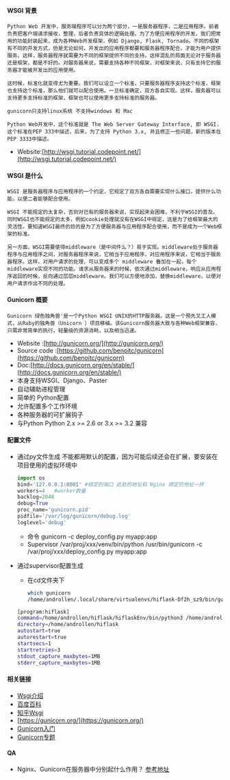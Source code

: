 #### WSGI 背景
    Python Web 开发中，服务端程序可以分为两个部分，一是服务器程序，二是应用程序。前者负责把客户端请求接收，整理，后者负责具体的逻辑处理。为了方便应用程序的开发，我们把常用的功能封装起来，成为各种Web开发框架，例如 Django, Flask, Tornado。不同的框架有不同的开发方式，但是无论如何，开发出的应用程序都要和服务器程序配合，才能为用户提供服务。这样，服务器程序就需要为不同的框架提供不同的支持。这样混乱的局面无论对于服务器还是框架，都是不好的。对服务器来说，需要支持各种不同框架，对框架来说，只有支持它的服务器才能被开发出的应用使用。

    这时候，标准化就变得尤为重要。我们可以设立一个标准，只要服务器程序支持这个标准，框架也支持这个标准，那么他们就可以配合使用。一旦标准确定，双方各自实现。这样，服务器可以支持更多支持标准的框架，框架也可以使用更多支持标准的服务器。

    gunicorn只支持linux系统 不支持windows 和 Mac

    Python Web开发中，这个标准就是 The Web Server Gateway Interface, 即 WSGI. 这个标准在PEP 333中描述，后来，为了支持 Python 3.x, 并且修正一些问题，新的版本在PEP 3333中描述。

  - Website:[http://wsgi.tutorial.codepoint.net/](http://wsgi.tutorial.codepoint.net/)
#### WSGI 是什么
    WSGI 是服务器程序与应用程序的一个约定，它规定了双方各自需要实现什么接口，提供什么功能，以便二者能够配合使用。

    WSGI 不能规定的太复杂，否则对已有的服务器来说，实现起来会困难，不利于WSGI的普及。同时WSGI也不能规定的太多，例如cookie处理就没有在WSGI中规定，这是为了给框架最大的灵活性。要知道WSGI最终的目的是为了方便服务器与应用程序配合使用，而不是成为一个Web框架的标准。

    另一方面，WSGI需要使得middleware（是中间件么？）易于实现。middleware处于服务器程序与应用程序之间，对服务器程序来说，它相当于应用程序，对应用程序来说，它相当于服务器程序。这样，对用户请求的处理，可以变成多个 middleware 叠加在一起，每个middleware实现不同的功能。请求从服务器来的时候，依次通过middleware，响应从应用程序返回的时候，反向通过层层middleware。我们可以方便地添加，替换middleware，以便对用户请求作出不同的处理。
#### Gunicorn 概要
    Gunicorn 绿色独角兽'是一个Python WSGI UNIX的HTTP服务器。这是一个预先叉工人模式，从Ruby的独角兽（Unicorn ）项目移植。该Gunicorn服务器大致与各种Web框架兼容，只需非常简单的执行，轻量级的资源消耗，以及相当迅速。
  - Website :[http://gunicorn.org/](http://gunicorn.org/)
  - Source code :[https://github.com/benoitc/gunicorn](https://github.com/benoitc/gunicorn)
  - Doc:[http://docs.gunicorn.org/en/stable/](http://docs.gunicorn.org/en/stable/)
  - 本身支持WSGI、Django、Paster
  - 自动辅助进程管理
  - 简单的 Python配置
  - 允许配置多个工作环境
  - 各种服务器的可扩展钩子
  - 与Python Python 2.x >= 2.6 or 3.x >= 3.2 兼容


#### 配置文件
  - 通过py文件生成
    不能都用默认的配置，因为可能后续还会在扩展，要安装在项目使用的虚拟环境中
    ``` python
    import os
    bind='127.0.0.1:8001' #绑定的端口 此处的地址和 Nginx 绑定的地址一样
    workers=4	#worker数量
    backlog=2048
    debug=True
    proc_name='gunicorn.pid'
    pidfile='/var/log/gunicorn/debug.log'
    loglevel='debug'
    ```
    - 命令
    gunicorn -c deploy_config.py myapp:app
    - Supervisor
    /var/proj/xxx/venv/bin/python /usr/bin/gunicorn -c /var/proj/xxx/deploy_config.py myapp:app

  - 通过supervisor配置生成
    - 在cd文件夹下
        ``` bash
        which gunicorn
        /home/androllen/.local/share/virtualenvs/hiflask-Df2h_sz9/bin/gunicorn
        ```  

    ``` bash
    [program:hiflask]
    command=/home/androllen/hiflask/hiflaskEnv/bin/python3 /home/androllen/hiflask/hiflaskEnv/bin/gunicorn -w 4 -b 127.0.0.1:5000 myapp:app
    directory=/home/androllen/hiflask
    autostart=true
    autorestart=true
    startsecs=1
    startretries=3
    stdout_capture_maxbytes=1MB
    stderr_capture_maxbytes=1MB
    ```


#### 相关链接
 - [Wsgi介绍](https://blog.csdn.net/on_1y/article/details/18803563)
 - [百度百科](https://baike.baidu.com/item/wsgi)
 - [知乎Wsgi](https://www.zhihu.com/question/19998865)
 - [https://gunicorn.org/](https://gunicorn.org/)
 - [Gunicorn入门](https://www.cnblogs.com/ArtsCrafts/p/gunicorn.html)
 - [Gunicorn专题](https://www.zhihu.com/topic/19810964/hot)


#### QA
  - Nginx、Gunicorn在服务器中分别起什么作用？
    [参考地址](https://www.zhihu.com/question/38528616)

